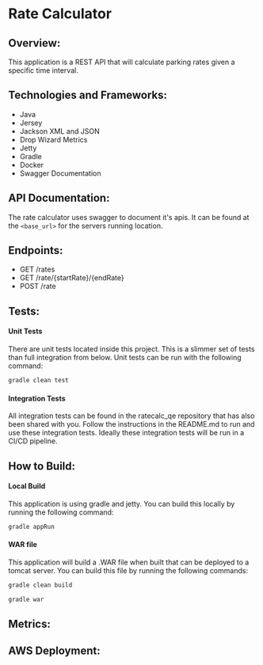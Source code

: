 # Rate Calculator #

## Overview: ##
This application is a REST API that will calculate parking rates given a specific time interval.

## Technologies and Frameworks: ##
- Java
- Jersey
- Jackson XML and JSON
- Drop Wizard Metrics
- Jetty
- Gradle
- Docker
- Swagger Documentation

## API Documentation: ##
The rate calculator uses swagger to document it's apis. It can be found at the `<base_url>` for the servers running location.

## Endpoints: ##
- GET /rates
- GET /rate/{startRate}/{endRate}
- POST /rate

## Tests: ##
#### Unit Tests ####
There are unit tests located inside this project. This is a slimmer set of tests than full integration from below. Unit tests can be run with the following command:
```bash
gradle clean test
```

#### Integration Tests ####
All integration tests can be found in the ratecalc_qe repository that has also been shared with you. Follow the instructions in the README.md to run and use these integration tests. Ideally these integration tests will be run in a CI/CD pipeline.

## How to Build: ##
#### Local Build ####
This application is using gradle and jetty. You can build this locally by running the following command:
```bash
gradle appRun
```

#### WAR file ####
This application will build a .WAR file when built that can be deployed to a tomcat server. You can build this file by running the following commands:
```bash
gradle clean build
```
```bash
gradle war
```

## Metrics: ##

## AWS Deployment: ##